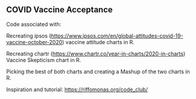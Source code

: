 
## COVID Vaccine Acceptance

Code associated with: 

Recreating ipsos (https://www.ipsos.com/en/global-attitudes-covid-19-vaccine-october-2020) vaccine attitude charts in R.

Recreating chartr (https://www.chartr.co/year-in-charts/2020-in-charts) Vaccine Skepticism chart in R.


Picking the best of both charts and creating a Mashup of the two charts in R.

Inspiration and tutorial: https://riffomonas.org/code_club/
